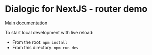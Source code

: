 # Dialogic for NextJS - router demo

[Main documentation](../../README.md)

To start local development with live reload:

* From the root: `npm install`
* From this directory: `npm run dev`
